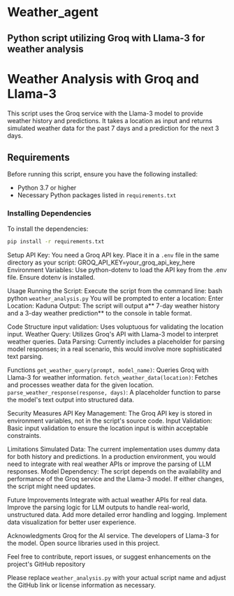 # Weather_agent
## Python script utilizing Groq with Llama-3 for weather analysis


# Weather Analysis with Groq and Llama-3

This script uses the Groq service with the Llama-3 model to provide weather history and predictions. 
It takes a location as input and returns simulated weather data for the past 7 days and a prediction for the next 3 days.

## Requirements

Before running this script, ensure you have the following installed:

- Python 3.7 or higher
- Necessary Python packages listed in `requirements.txt`

### Installing Dependencies

To install the dependencies:

```bash
pip install -r requirements.txt
```
Setup
API Key:
You need a Groq API key. Place it in a `.env` file in the same directory as your script:
GROQ_API_KEY=your_groq_api_key_here
Environment Variables:
Use python-dotenv to load the API key from the .env file. Ensure dotenv is installed.

Usage
Running the Script:
Execute the script from the command line:
bash
python `weather_analysis.py`
You will be prompted to enter a location:
Enter Location: Kaduna
Output:
The script will output a** 7-day weather history and a 3-day weather prediction** to the console in table format.

Code Structure
input validation: Uses voluptuous for validating the location input.
Weather Query: Utilizes Groq's API with Llama-3 model to interpret weather queries.
Data Parsing: Currently includes a placeholder for parsing model responses; in a real scenario, this would involve more sophisticated text parsing.

Functions
`get_weather_query(prompt, model_name)`: Queries Groq with Llama-3 for weather information.
`fetch_weather_data(location)`: Fetches and processes weather data for the given location.
`parse_weather_response(response, days)`: A placeholder function to parse the model's text output into structured data.

Security Measures
API Key Management: The Groq API key is stored in environment variables, not in the script's source code.
Input Validation: Basic input validation to ensure the location input is within acceptable constraints.

Limitations
Simulated Data: The current implementation uses dummy data for both history and predictions. 
In a production environment, you would need to integrate with real weather APIs or improve the parsing of LLM responses.
Model Dependency: The script depends on the availability and performance of the Groq service and the Llama-3 model. If either changes, the script might need updates.

Future Improvements
Integrate with actual weather APIs for real data.
Improve the parsing logic for LLM outputs to handle real-world, unstructured data.
Add more detailed error handling and logging.
Implement data visualization for better user experience.


Acknowledgments
Groq for the AI service.
The developers of Llama-3 for the model.
Open source libraries used in this project.

Feel free to contribute, report issues, or suggest enhancements on the project's GitHub repository

Please replace `weather_analysis.py` with your actual script name and adjust the GitHub link or license information as necessary.
